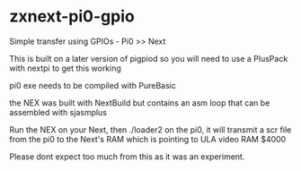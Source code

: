 # zxnext-pi0-gpio
 Simple transfer using GPIOs - Pi0 >> Next

This is built on a later version of pigpiod so you will need
to use a PlusPack with nextpi to get this working

pi0 exe needs to be compiled with PureBasic

the NEX was built with NextBuild but contains an asm loop that can be 
assembled with sjasmplus

Run the NEX on your Next, then ./loader2 on the pi0, it will transmit
a scr file from the pi0 to the Next's RAM which is pointing to ULA
video RAM $4000

Please dont expect too much from this as it was an experiment.

